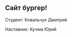 Сайт бургер!
--------------------------------------

Студент: Ковальчук Дмитрий

Наставник: Кучма Юрий 
